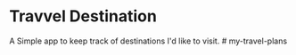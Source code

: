 # Travvel Destination 


A Simple app to keep track of destinations I'd like to visit. #   m y - t r a v e l - p l a n s  
 